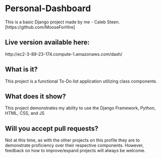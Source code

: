 # Personal-Dashboard

<p> This is a basic Django project made by me - Caleb Steen. [https://github.com/MooseForHire] </p>

<h2> Live version available here: </h2>
  <p> http://ec2-3-89-23-174.compute-1.amazonaws.com/dash/ </p>
  
  
<h2> What is it?
  </h2>
  
<p>This project is a functional To-Do list application utilizing class components.</p>

<h2>What does it show?
  </h2>
  
<p> This project demonstrates my ability to use the Django Framework, Python, HTML, CSS, and JS
  </p>
  
<h2>Will you accept pull requests?
  </h2>
  
<p>Not at this time, as with the other projects on this profile they are to demonstrate proficiency over their respective components. However, feedback on how to improve/expand projects will always be welcome.
  </p>
